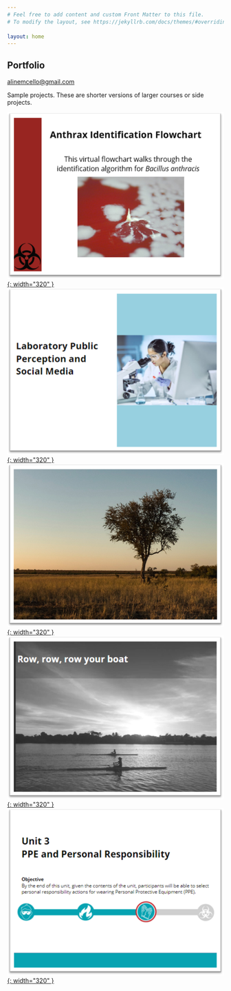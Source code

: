 ```yaml
---
# Feel free to add content and custom Front Matter to this file.
# To modify the layout, see https://jekyllrb.com/docs/themes/#overriding-theme-defaults

layout: home
---
```


## Portfolio

[alinemcello@gmail.com](mailto:alinemcello@gmail.com)

Sample projects. These are shorter versions of larger courses or side projects.

[![Anthrax](projects/index_files/anthrax.png){: width="320" }](projects/anthrax/story.html)
[![Ethics](projects/index_files/ethics.png){: width="320" }](projects/ethics_small/story.html)
[![Safari](projects/index_files/safari.png){: width="320" }](https://www.biointeractive.org/classroom-resources/niche-partitioning-and-dna-metabarcoding)
[![Rowing](projects/index_files/rowing.png){: width="320" }](projects/rowing/story.html)
[![Safety](projects/index_files/safety.png){: width="320" }](projects/safety/story.html)
